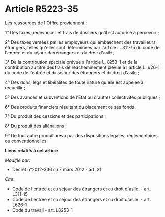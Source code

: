 # Article R5223-35

Les ressources de l'Office proviennent : 

1° Des taxes, redevances et frais de dossiers qu'il est autorisé à percevoir ; 

2° Des taxes versées par les employeurs qui embauchent des travailleurs étrangers, telles qu'elles sont déterminées par
l'article L. 311-15 du code de l'entrée et du séjour des étrangers et du droit d'asile ; 

3° De la contribution spéciale prévue à l'article L. 8253-1 et de la contribution au titre des frais de réacheminement prévue
à l'article L. 626-1 du code de l'entrée et du séjour des étrangers et du droit d'asile ; 

4° Des dons, legs et libéralités de toute nature qu'elle est appelée à recueillir ; 

5° Des avances et subventions de l'Etat ou d'autres collectivités publiques ; 

6° Des produits financiers résultant du placement de ses fonds ; 

7° Du produit des cessions et des participations ; 

8° Du produit des aliénations ; 

9° De tout autre produit prévu par des dispositions légales, réglementaires ou conventionnelles.

**Liens relatifs à cet article**

_Modifié par_:

  - Décret n°2012-336 du 7 mars 2012 - art. 21

_Cite_:

  - Code de l'entrée et du séjour des étrangers et du droit d'asile. - art. L311-15
  - Code de l'entrée et du séjour des étrangers et du droit d'asile. - art. L626-1
  - Code du travail - art. L8253-1
